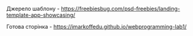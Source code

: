 Джерело шаблону - https://freebiesbug.com/psd-freebies/landing-template-app-showcasing/

Готова сторінка - https://imarkoffedu.github.io/webprogramming-lab1/